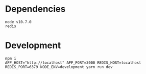 # Dependencies

```
node v10.7.0
redis
```

# Development

```
npm i
APP_HOST="http://localhost" APP_PORT=3000 REDIS_HOST=localhost REDIS_PORT=6379 NODE_ENV=development yarn run dev
```
